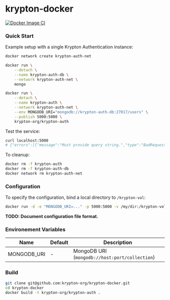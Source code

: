 # krypton-docker

[![Docker Image CI](https://github.com/krypton-org/krypton-docker/workflows/Docker%20Image%20CI/badge.svg)](https://github.com/krypton-org/krypton-docker/actions)

### Quick Start

Example setup with a single Krypton Authentication instance:

```bash
docker network create krypton-auth-net

docker run \
    --detach \
    --name krypton-auth-db \
    --network krypton-auth-net \
    mongo

docker run \
    --detach \
    --name krypton-auth \
    --network krypton-auth-net \
    --env MONGODB_URI="mongodb://krypton-auth-db:27017/users" \
    --publish 5000:5000 \
    krypton-org/krypton-auth
```

Test the service:

```bash
curl localhost:5000
# {"errors":[{"message":"Must provide query string.","type":"BadRequestError"}]}
```

To cleanup:

```bash
docker rm -f krypton-auth
docker rm -f krypton-auth-db
docker network rm krypton-auth-net
```

### Configuration

To specify the configuration, bind a local directory to `/krypton-vol`:

```bash
docker run -d -e "MONGODB_URI=..." -p 5000:5000 -v /my/dir:/krypton-vol krypton-auth
```

**TODO: Document configuration file format.**

### Environement Variables

Name           | Default   | Description
---------------|-----------|------------
MONGODB_URI    | -         | MongoDB URI (`mongodb://host:port/collection`)

### Build

```bash
git clone git@github.com:krypton-org/krypton-docker.git
cd krypton-docker
docker build -t krypton-org/krypton-auth .
```


